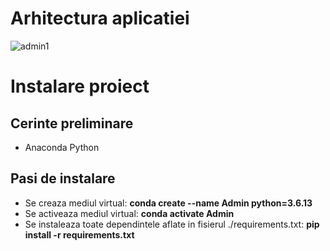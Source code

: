 # Arhitectura aplicatiei

![admin1](https://github.com/user-attachments/assets/f5cb788f-84a0-4c11-9d16-47412fa89c2b)


# Instalare proiect

## Cerinte preliminare
- Anaconda Python

## Pasi de instalare
- Se creaza mediul virtual: **conda create --name Admin python=3.6.13**
- Se activeaza mediul virtual: **conda activate Admin**
- Se instaleaza toate dependintele aflate in fisierul ./requirements.txt: **pip install -r requirements.txt**
